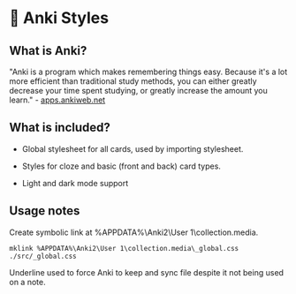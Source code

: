 # 🎨 Anki Styles

## What is Anki?

"Anki is a program which makes remembering things easy. Because it's a lot more efficient than traditional study methods, you can either greatly decrease your time spent studying, or greatly increase the amount you learn." - [apps.ankiweb.net](https://apps.ankiweb.net)

## What is included?

- Global stylesheet for all cards, used by importing stylesheet.

- Styles for cloze and basic (front and back) card types.

- Light and dark mode support

## Usage notes

Create symbolic link at %APPDATA%\Anki2\User 1\collection.media\.

`mklink %APPDATA%\Anki2\User 1\collection.media\_global.css ./src/_global.css`

Underline used to force Anki to keep and sync file despite it not being used on a note.
